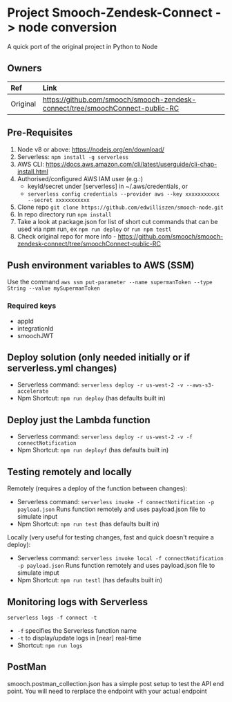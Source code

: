 # Project Smooch-Zendesk-Connect -> node conversion
A quick port of the original project in Python to Node

## Owners

| Ref      | Link                                                                          |
| :------- | :---------------------------------------------------------------------------- |
| Original | https://github.com/smooch/smooch-zendesk-connect/tree/smoochConnect-public-RC |

## Pre-Requisites
1. Node v8 or above: https://nodejs.org/en/download/
2. Serverless: `npm install -g serverless`
3. AWS CLI: https://docs.aws.amazon.com/cli/latest/userguide/cli-chap-install.html
4. Authorised/configured AWS IAM user (e.g.:)
    * keyId/secret under [serverless] in ~/.aws/credentials, or
    * `serverless config credentials --provider aws --key xxxxxxxxxxx --secret xxxxxxxxxxx`
5. Clone repo `git clone https://github.com/edwilliszen/smooch-node.git`
6. In repo directory run `npm install` 
7. Take a look at package.json for list of short cut commands that can be used via npm run, ex `npm run deploy` or `run npm testl`
8. Check original repo for more info - https://github.com/smooch/smooch-zendesk-connect/tree/smoochConnect-public-RC

## Push environment variables to AWS (SSM)
Use the command `aws ssm put-parameter --name supermanToken --type String --value mySupermanToken`
### Required keys
* appId
* integrationId
* smoochJWT

## Deploy solution (only needed initially or if serverless.yml changes)
* Serverless command: `serverless deploy -r us-west-2 -v --aws-s3-accelerate`
* Npm Shortcut: `npm run deploy` (has defaults built in)

## Deploy just the Lambda function
* Serverless command: `serverless deploy -r us-west-2 -v -f connectNotification`
* Npm Shortcut: `npm run deployf` (has defaults built in)

## Testing remotely and locally
Remotely (requires a deploy of the function between changes):
* Serverless command: `serverless invoke -f connectNotification -p payload.json` Runs function remotely and uses payload.json file to simulate input
* Npm Shortcut: `npm run test` (has defaults built in)

Locally (very useful for testing changes, fast and quick doesn't require a deploy):
* Serverless command: `serverless invoke local -f connectNotification -p payload.json` Runs function remotely and uses payload.json file to simulate imput
* Npm Shortcut: `npm run testl` (has defaults built in)

## Monitoring logs with Serverless
`serverless logs -f connect -t`
* `-f` specifies the Serverless function name
* `-t` to display/update logs in [near] real-time
* Shortcut: `npm run logs`

## PostMan
smooch.postman_collection.json has a simple post setup to test the API end point.  You will need to rerplace the endpoint with your actual endpoint